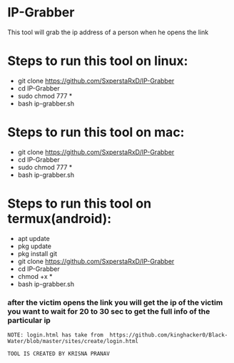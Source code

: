 # IP-Grabber
This tool will grab the ip address of a person when he opens the link

# Steps to run this tool on linux:
- git clone https://github.com/SxperstaRxD/IP-Grabber
- cd IP-Grabber
- sudo chmod 777 *
- bash ip-grabber.sh

# Steps to run this tool on mac:
- git clone https://github.com/SxperstaRxD/IP-Grabber
- cd IP-Grabber
- sudo chmod 777 *
- bash ip-grabber.sh

# Steps to run this tool on termux(android):
- apt update
- pkg update
- pkg install git
- git clone https://github.com/SxperstaRxD/IP-Grabber
- cd IP-Grabber
- chmod +x *
- bash ip-grabber.sh

 ### after the victim opens the link you will get the ip of the victim you want to wait for 20 to 30 sec to get the full info of the particular ip
    
    NOTE: login.html has take from  https://github.com/kinghacker0/Black-Water/blob/master/sites/create/login.html
    
    TOOL IS CREATED BY KRISNA PRANAV
     
